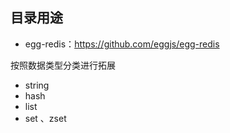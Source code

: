 
## 目录用途

- egg-redis：https://github.com/eggjs/egg-redis


按照数据类型分类进行拓展
- string
- hash
- list
- set 、zset
